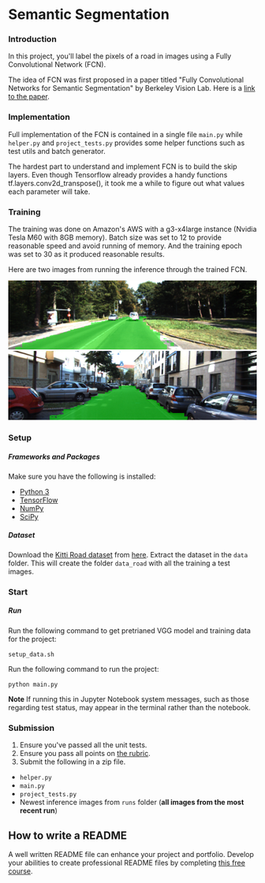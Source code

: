 # Semantic Segmentation
### Introduction
In this project, you'll label the pixels of a road in images using a Fully Convolutional Network (FCN).

The idea of FCN was first proposed in a paper titled "Fully Convolutional Networks for Semantic Segmentation"
by Berkeley Vision Lab. Here is a [link to the paper](https://people.eecs.berkeley.edu/~jonlong/long_shelhamer_fcn.pdf). 

### Implementation
Full implementation of the FCN is contained in a single file `main.py` while `helper.py` and `project_tests.py` 
provides some helper functions such as test utils and batch generator. 


The hardest part to understand and implement FCN is to build the skip layers. Even though Tensorflow already
provides a handy functions tf.layers.conv2d_transpose(), it took me a while to figure out what values
each parameter will take. 

### Training
The training was done on Amazon's AWS with a g3-x4large instance (Nvidia Tesla M60 with 8GB memory). Batch size was
set to 12 to provide reasonable speed and avoid running of memory. And the training epoch was set to 30 as it produced
reasonable results.

Here are two images from running the inference through the trained FCN.

![png](images/um_000007.png)
![png](images/uu_000004.png)

### Setup
##### Frameworks and Packages
Make sure you have the following is installed:
 - [Python 3](https://www.python.org/)
 - [TensorFlow](https://www.tensorflow.org/)
 - [NumPy](http://www.numpy.org/)
 - [SciPy](https://www.scipy.org/)
##### Dataset
Download the [Kitti Road dataset](http://www.cvlibs.net/datasets/kitti/eval_road.php) from [here](http://www.cvlibs.net/download.php?file=data_road.zip).  Extract the dataset in the `data` folder.  This will create the folder `data_road` with all the training a test images.

### Start

##### Run

Run the following command to get pretrianed VGG model and training data for the project:
```
setup_data.sh
```

Run the following command to run the project:
```
python main.py
```
**Note** If running this in Jupyter Notebook system messages, such as those regarding test status, may appear in the terminal rather than the notebook.

### Submission
1. Ensure you've passed all the unit tests.
2. Ensure you pass all points on [the rubric](https://review.udacity.com/#!/rubrics/989/view).
3. Submit the following in a zip file.
 - `helper.py`
 - `main.py`
 - `project_tests.py`
 - Newest inference images from `runs` folder  (**all images from the most recent run**)
 
 ## How to write a README
A well written README file can enhance your project and portfolio.  Develop your abilities to create professional README files by completing [this free course](https://www.udacity.com/course/writing-readmes--ud777).
